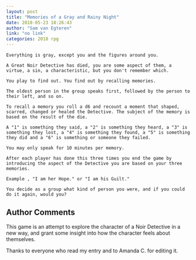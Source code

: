 ```yaml
---
layout: post
title: "Memories of a Gray and Rainy Night"
date: 2018-05-23 18:26:43
author: "Sam van Egteren"
link: "no link"
categories: 2018 rpg
---
```

```
Everything is gray, except you and the figures around you.

A Great Noir Detective has died, you are some aspect of them, a virtue, a sin, a characteristic, but you don't remember which.

You play to find out. You find out by recalling memories.

The oldest person in the group speaks first, followed by the person to their left, and so on.

To recall a memory you roll a d6 and recount a moment that shaped, scarred, changed or healed the Detective. The subject of the memory is based on the result of the die.

A "1" is something they said, a "2" is something they heard, a "3" is something they lost, a "4" is something they found, a "5" is something they did and a "6" is something or someone they failed.

You may only speak for 10 minutes per memory.

After each player has done this three times you end the game by introducing the aspect of the Detective you are based on your three memories.

Example , "I am her Hope." or "I am his Guilt."

You decide as a group what kind of person you were, and if you could do it again, would you?

```
## Author Comments 

This game is an attempt to explore the character of a Noir Detective in a new way, and grant some insight into how the character feels about themselves. 

Thanks to everyone who read my entry and to Amanda C. for editing it. 
